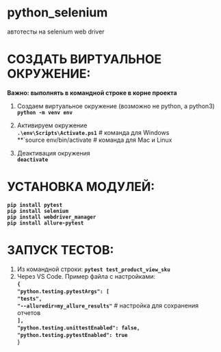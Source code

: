 # python_selenium
автотесты на selenium web driver


# СОЗДАТЬ ВИРТУАЛЬНОЕ ОКРУЖЕНИЕ:
**Важно: выполнять в командной строке в корне проекта**

1) Создаем виртуальное окружение (возможно не python, а python3)  
**`python -m venv env`**

2) Активируем окружение  
**`.\env\Scripts\Activate.ps1`** # команда для Windows  
**`source env/bin/activate    # команда для Mac и Linux  

3) Деактивация окружения  
**`deactivate`**


# УСТАНОВКА МОДУЛЕЙ:
**`pip install pytest`**  
**`pip install selenium`**  
**`pip install webdriver_manager`**  
**`pip install allure-pytest`**



# ЗАПУСК ТЕСТОВ:
1) Из командной строки: 
**`pytest test_product_view_sku`**
2) Через VS Code. Пример файла с настройками:  
**`{`**  
**`"python.testing.pytestArgs": [`**  
**`"tests",`**  
**`"--alluredir=my_allure_results"`**   # настройка для сохранения отчетов  
**`],`**  
**`"python.testing.unittestEnabled": false,`**  
**`"python.testing.pytestEnabled": true`**  
}

